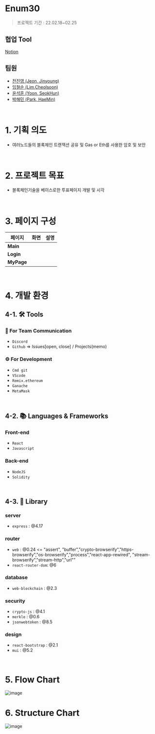 # Enum30
> 프로젝트 기간 : 22.02.18~02.25


## 협업 Tool
[Notion](https://charm-locust-333.notion.site/SPIDER-COIN-c4795107c2474455bd4f93016bad8fbf)

## 팀원
- [전진영 (Jeon, Jinyoung)](https://github.com/jeonjinoung)
- [임철순 (Lim,Cheolsoon)](https://github.com/POcodingWER)
- [윤석훈 (Yoon, SeokHun)](https://github.com/imysh578)
- [박해민 (Park, HaeMin)](https://github.com/euphratesriver0216)
<br>

# 1. 기획 의도
- 여러노드들의 블록체인 트랜잭션 공유 및 Gas or Eth를 사용한 암호 및 보안
<br>

# 2. 프로젝트 목표
- 블록체인기술을 베이스로한 투표페이지 개발 및 시각
<br>


# 3. 페이지 구성
| 페이지 | 화면 | 설명 |
| --- | --- | --- |
| **Main** |  |  |
| **Login** | | |
| **MyPage** |  |  |
<br>

# 4. 개발 환경
## 4-1. 🛠 Tools
### 📢 For Team Communication
- `Discord`
- `Github` => Issues[open, close] / Projects(memo)
### ⚙ For Development
- `Cmd git`
- `VScode`
- `Remix.ethereum`
- `Ganache`
- `MetaMask`
<br>

## 4-2. 📚 Languages & Frameworks
### Front-end
- `React`
- `Javascript`
### Back-end
- `NodeJS`
- `Solidity`
<br>

## 4-3. 🛒 Library
### server
- `express`         : @4.17

### router
- `web`           : @0.24 <= "assert",
    "buffer","crypto-browserify","https-browserify","os-browserify","process","react-app-rewired",
    "stream-browserify","stream-http","url""
- `react-router-dom`: @6

### database
- `web-blockchain`          : @2.3

### security
- `crypto-js`       : @4.1
- `merkle`          : @0.6
- `jsonwebtoken`    : @8.5

### design
- `react-bootstrap` : @2.1
- `mui`             : @5.2
<br>

# 5. Flow Chart
![image](https://user-images.githubusercontent.com/89626182/155558060-4b576ae3-5e0f-495c-b315-c7f484b32bad.png)

# 6. Structure Chart
![image](https://user-images.githubusercontent.com/89626182/155558558-bac913d7-f8dd-4e80-902d-d30ae8b0131f.png)


